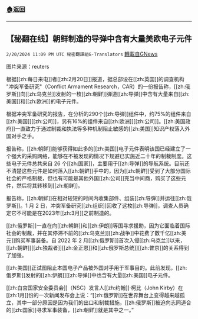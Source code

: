 ###  [:house:返回](README.md)
---


## 【秘翻在线】朝鲜制造的导弹中含有大量美欧电子元件
`2/20/2024 11:09 PM UTC 秘密翻譯組G-Translators` [轉載自GNews](https://gnews.org/articles/2326974)

图片来源：reuters

根据[[zh:每日来电]]者[[zh:2月20日]]报道，据总部设在[[zh:英国]]的调查机构 "冲突军备研究"（Conflict Armament Research，CAR）的一份报告称，[[zh:俄罗斯]]向[[zh:乌克兰]]发射的一枚[[zh:朝鲜]]弹道[[zh:导弹]]中含有大量来自[[zh:美国]]和[[zh:欧洲]]的电子元件。

根据冲突军备研究的报告，在分析的290个[[zh:导弹]]组件中，约75%的组件来自[[zh:美国]][[zh:公司]]，另有16%的组件来自[[zh:欧洲]][[zh:公司]]。[[zh:美国政府]]一直致力于通过制裁和执法等多种机制阻止敏感的[[zh:美国]]知识产权落入外国对手之手。

报告称，[[zh:朝鲜]]能够获得如此多的[[zh:美国]]电子元件表明该国已经建立了一个强大的采购网络，能够在不被发现的情况下规避已实施近二十年的制裁制度。这些电子元件总共来自 26 个[[zh:国家]]，主要用于[[zh:导弹]]的导航系统。目前还不清楚这些元件是如何落入[[zh:朝鲜]]手中的，因为[[zh:朝鲜]]受到了大部分国际社会的严格制裁，但也有可能是其他外国[[zh:公司]]充当中间商，购买了这些元件，然后将其转移到[[zh:朝鲜]]。

报告称，[[zh:朝鲜]]在相对较短的时间内收集部件、组装[[zh:导弹]]并运往[[zh:俄罗斯]]。1 月 2 日，冲突军备研究[[zh:组织]]回收了这枚[[zh:导弹]]，调查人员确定它不可能是在2023年[[zh:3月]]之前制造的。

[[zh:俄罗斯]]一直在向[[zh:朝鲜]]和[[zh:伊朗]]等国寻求援助，因为它面临着国际社会的制裁，并在其停滞不前的[[zh:乌克兰]][[zh:战争]]中花费了数千亿[[zh:美元]]购买军事装备。自 2022 年 2 月[[zh:俄罗斯]]首次入侵[[zh:乌克兰]]以来，[[zh:朝鲜]][[zh:独裁者]][[zh:金正恩]]和[[zh:俄罗斯总统]][[zh:普京]]的关系得到了加强。

[[zh:美国]]正试图阻止本国电子产品被外国对手用于军事目的。此前发现，[[zh:俄罗斯]]发射的[[zh:伊朗]][[zh:导弹]]中也含有大量[[zh:美国]]电子元件。

[[zh:白宫国家安全委员会]]（NSC）发言人[[zh:约翰]]·柯比（John Kirby）在[[zh:1月]]份的一次新闻发布会上说：“[[zh:俄罗斯]]在世界舞台上变得越来越孤立，其中一部分原因是因为我们的出口和制裁措施，[[zh:俄罗斯]]被迫向志同道合的[[zh:国家]]寻求军事装备，[[zh:朝鲜]]就是其中之一。”
